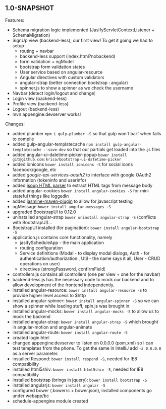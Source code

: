 ## 1.0-SNAPSHOT

Features:

  - Schema migration logic implemented (JasifyServletContextListener + SchemaMigration)
  - SignUp view (backend-less), our first view!  To get it going we had to setup
    - routing + navbar
    - backend-less support (index.html?nobackend)
    - form validation + ngModel
    - bootstrap form validation states
    - User service based on angular-resource
    - Angular directives with custom validators
    - angular-strap (better connection bootstrap : angular)
    - spinner.js to show a spinner as we check the username
  - Navbar (detect login/logout and change)
  - Login view (backend-less)
  - Profile view (backend-less)
  - Logout (backend-less)
  - mvn appengine:devserver works!

Changes:

  - added plumber `npm i gulp-plumber -S` so that gulp won't barf when fails to compile
  - added gulp-angular-templatecache `npm install gulp-angular-templatecache --save-dev` so that our partials get loaded into the .js files
  - added angular-ui-datetime-picker-popup `bower install git@github.com:krico/bootstrap-ui-datetime-picker`
  - added ionicons `bower install ionicons -S` for social icons facebook/google, etc
  - added *google-api-services-oauth2* to interface with google OAuth2 information (tokeninfo and userinfo)
  - added [jsoup HTML parser](http://jsoup.org) to extract HTML tags from message body
  - added angular-cookies `bower install angular-cookies -S` for mini stateful things like loggedIn
  - added [jasmine-maven-plugin](http://searls.github.io/jasmine-maven-plugin) to allow for javascript testing
  - ngMessage `bower install angular-messages -S`
  - upgraded BootstrapUI to 0.12.0
  - uninstalled angular-strap `bower uninstall angular-strap -S` (conflicts with BootstrapUI)...
  - BootstrapUI installed (for pagination): `bower install angular-bootstrap -S`
  - application.js contains core functionality, namely
    - jasifyScheduleApp - the main application
    - routing configuration
    - Service definitions (Modal - to display modal dialogs, Auth - for authentication/authorization ,
      Util - the name says it all, User - CRUD operations on user)
    - directives (strongPassword, confirmField)
  - controllers.js contains all controllers (one per view + one for the navbar)
  - backend-less.js has the necessary code to mock our backend and to allow development of the frontend independently.
  - installed angular-resource: `bower install angular-resource -S` to provide higher level access to $http
  - installed angular-spinner: `bower install angular-spinner -S` so we can show a spinner while loading stuff, spin.js was brought in
  - installed angular-mocks: `bower install angular-mocks -S` to allow us to mock the backend
  - installed angular-strap: `bower install angular-strap -S` which brought in angular-motion and angular-animate
  - installed angular-route: `bower install angular-route -S`
  - created login.html
  - changed appengine:devserver to listen on 0.0.0.0 (pom.xml) so I can test templates from the phone.  To get the same
  in IntelliJ add `-a 0.0.0.0` as a server parameter.
  - installed Respond: `bower install respond -S`, needed for IE8 compatibility
  - installed html5shiv: `bower install html5shiv -S`, needed for IE8 compatibility
  - installed bootstrap (brings in jquery): `bower install bootstrap -S`
  - installed angularjs: `bower install angular -S`
  - configured bower (.bowerrc + bower.json), installed components go under webapp/bc
  - schedule-appengine module created